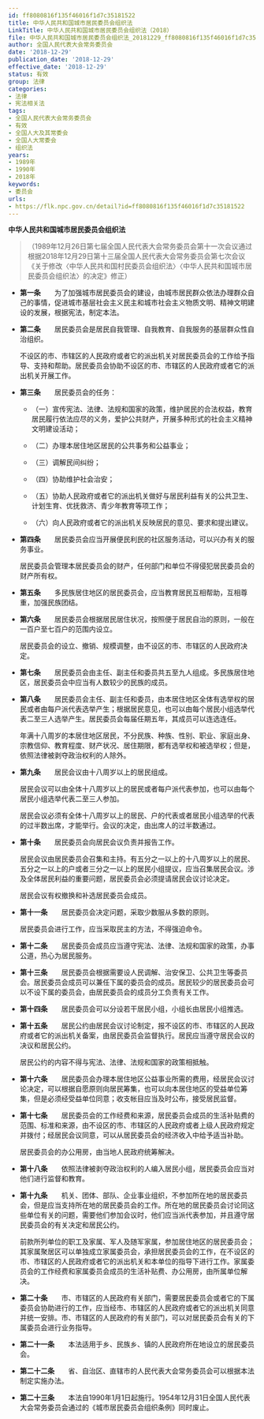 ```yaml
---
id: ff8080816f135f46016f1d7c35181522
title: 中华人民共和国城市居民委员会组织法
LinkTitle: 中华人民共和国城市居民委员会组织法（2018）
file: 中华人民共和国城市居民委员会组织法_20181229_ff8080816f135f46016f1d7c35181522.docx
author: 全国人民代表大会常务委员会
date: '2018-12-29'
publication_date: '2018-12-29'
effective_date: '2018-12-29'
status: 有效
group: 法律
categories:
- 法律
- 宪法相关法
tags:
- 全国人民代表大会常务委员会
- 有效
- 全国人大及其常委会
- 全国人大常委会
- 组织法
years:
- 1989年
- 1990年
- 2018年
keywords:
- 委员会
urls:
- https://flk.npc.gov.cn/detail?id=ff8080816f135f46016f1d7c35181522
---
```


**中华人民共和国城市居民委员会组织法**

> （1989年12月26日第七届全国人民代表大会常务委员会第十一次会议通过 根据2018年12月29日第十三届全国人民代表大会常务委员会第七次会议《关于修改〈中华人民共和国村民委员会组织法〉〈中华人民共和国城市居民委员会组织法〉的决定》修正）

- **第一条**　　为了加强城市居民委员会的建设，由城市居民群众依法办理群众自己的事情，促进城市基层社会主义民主和城市社会主义物质文明、精神文明建设的发展，根据宪法，制定本法。

- **第二条**　　居民委员会是居民自我管理、自我教育、自我服务的基层群众性自治组织。

  不设区的市、市辖区的人民政府或者它的派出机关对居民委员会的工作给予指导、支持和帮助。居民委员会协助不设区的市、市辖区的人民政府或者它的派出机关开展工作。

- **第三条**　　居民委员会的任务：

  - （一）宣传宪法、法律、法规和国家的政策，维护居民的合法权益，教育居民履行依法应尽的义务，爱护公共财产，开展多种形式的社会主义精神文明建设活动；

  - （二）办理本居住地区居民的公共事务和公益事业；

  - （三）调解民间纠纷；

  - （四）协助维护社会治安；

  - （五）协助人民政府或者它的派出机关做好与居民利益有关的公共卫生、计划生育、优抚救济、青少年教育等项工作；

  - （六）向人民政府或者它的派出机关反映居民的意见、要求和提出建议。

- **第四条**　　居民委员会应当开展便民利民的社区服务活动，可以兴办有关的服务事业。

  居民委员会管理本居民委员会的财产，任何部门和单位不得侵犯居民委员会的财产所有权。

- **第五条**　　多民族居住地区的居民委员会，应当教育居民互相帮助，互相尊重，加强民族团结。

- **第六条**　　居民委员会根据居民居住状况，按照便于居民自治的原则，一般在一百户至七百户的范围内设立。

  居民委员会的设立、撤销、规模调整，由不设区的市、市辖区的人民政府决定。

- **第七条**　　居民委员会由主任、副主任和委员共五至九人组成。多民族居住地区，居民委员会中应当有人数较少的民族的成员。

- **第八条**　　居民委员会主任、副主任和委员，由本居住地区全体有选举权的居民或者由每户派代表选举产生；根据居民意见，也可以由每个居民小组选举代表二至三人选举产生。居民委员会每届任期五年，其成员可以连选连任。

  年满十八周岁的本居住地区居民，不分民族、种族、性别、职业、家庭出身、宗教信仰、教育程度、财产状况、居住期限，都有选举权和被选举权；但是，依照法律被剥夺政治权利的人除外。

- **第九条**　　居民会议由十八周岁以上的居民组成。

  居民会议可以由全体十八周岁以上的居民或者每户派代表参加，也可以由每个居民小组选举代表二至三人参加。

  居民会议必须有全体十八周岁以上的居民、户的代表或者居民小组选举的代表的过半数出席，才能举行。会议的决定，由出席人的过半数通过。

- **第十条**　　居民委员会向居民会议负责并报告工作。

  居民会议由居民委员会召集和主持。有五分之一以上的十八周岁以上的居民、五分之一以上的户或者三分之一以上的居民小组提议，应当召集居民会议。涉及全体居民利益的重要问题，居民委员会必须提请居民会议讨论决定。

  居民会议有权撤换和补选居民委员会成员。

- **第十一条**　　居民委员会决定问题，采取少数服从多数的原则。

  居民委员会进行工作，应当采取民主的方法，不得强迫命令。

- **第十二条**　　居民委员会成员应当遵守宪法、法律、法规和国家的政策，办事公道，热心为居民服务。

- **第十三条**　　居民委员会根据需要设人民调解、治安保卫、公共卫生等委员会。居民委员会成员可以兼任下属的委员会的成员。居民较少的居民委员会可以不设下属的委员会，由居民委员会的成员分工负责有关工作。

- **第十四条**　　居民委员会可以分设若干居民小组，小组长由居民小组推选。

- **第十五条**　　居民公约由居民会议讨论制定，报不设区的市、市辖区的人民政府或者它的派出机关备案，由居民委员会监督执行。居民应当遵守居民会议的决议和居民公约。

  居民公约的内容不得与宪法、法律、法规和国家的政策相抵触。

- **第十六条**　　居民委员会办理本居住地区公益事业所需的费用，经居民会议讨论决定，可以根据自愿原则向居民筹集，也可以向本居住地区的受益单位筹集，但是必须经受益单位同意；收支帐目应当及时公布，接受居民监督。

- **第十七条**　　居民委员会的工作经费和来源，居民委员会成员的生活补贴费的范围、标准和来源，由不设区的市、市辖区的人民政府或者上级人民政府规定并拨付；经居民会议同意，可以从居民委员会的经济收入中给予适当补助。

  居民委员会的办公用房，由当地人民政府统筹解决。

- **第十八条**　　依照法律被剥夺政治权利的人编入居民小组，居民委员会应当对他们进行监督和教育。

- **第十九条**　　机关、团体、部队、企业事业组织，不参加所在地的居民委员会，但是应当支持所在地的居民委员会的工作。所在地的居民委员会讨论同这些单位有关的问题，需要他们参加会议时，他们应当派代表参加，并且遵守居民委员会的有关决定和居民公约。

  前款所列单位的职工及家属、军人及随军家属，参加居住地区的居民委员会；其家属聚居区可以单独成立家属委员会，承担居民委员会的工作，在不设区的市、市辖区的人民政府或者它的派出机关和本单位的指导下进行工作。家属委员会的工作经费和家属委员会成员的生活补贴费、办公用房，由所属单位解决。

- **第二十条**　　市、市辖区的人民政府有关部门，需要居民委员会或者它的下属委员会协助进行的工作，应当经市、市辖区的人民政府或者它的派出机关同意并统一安排。市、市辖区的人民政府的有关部门，可以对居民委员会有关的下属委员会进行业务指导。

- **第二十一条**　　本法适用于乡、民族乡、镇的人民政府所在地设立的居民委员会。

- **第二十二条**　　省、自治区、直辖市的人民代表大会常务委员会可以根据本法制定实施办法。

- **第二十三条**　　本法自1990年1月1日起施行。1954年12月31日全国人民代表大会常务委员会通过的《城市居民委员会组织条例》同时废止。
